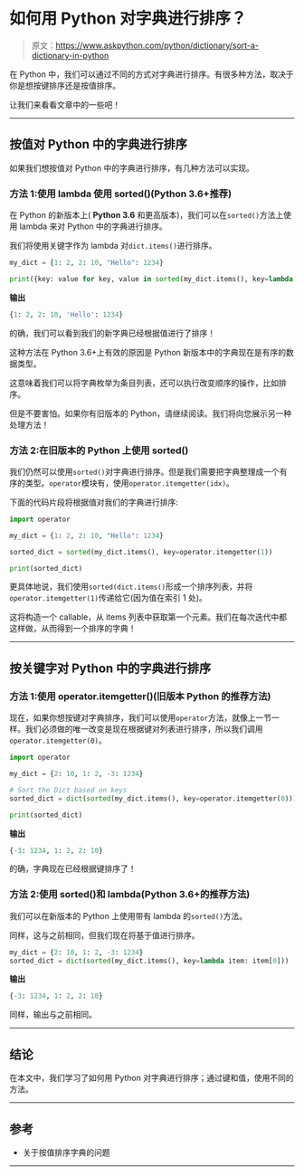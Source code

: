 # 如何用 Python 对字典进行排序？

> 原文：<https://www.askpython.com/python/dictionary/sort-a-dictionary-in-python>

在 Python 中，我们可以通过不同的方式对字典进行排序。有很多种方法，取决于你是想按键排序还是按值排序。

让我们来看看文章中的一些吧！

* * *

## 按值对 Python 中的字典进行排序

如果我们想按值对 Python 中的字典进行排序，有几种方法可以实现。

### 方法 1:使用 lambda 使用 sorted()(Python 3.6+推荐)

在 Python 的新版本上( **Python 3.6** 和更高版本)，我们可以在`sorted()`方法上使用 lambda 来对 Python 中的字典进行排序。

我们将使用关键字作为 lambda 对`dict.items()`进行排序。

```py
my_dict = {1: 2, 2: 10, "Hello": 1234}

print({key: value for key, value in sorted(my_dict.items(), key=lambda item: item[1])})

```

**输出**

```py
{1: 2, 2: 10, 'Hello': 1234}

```

的确，我们可以看到我们的新字典已经根据值进行了排序！

这种方法在 Python 3.6+上有效的原因是 Python 新版本中的字典现在是有序的数据类型。

这意味着我们可以将字典枚举为条目列表，还可以执行改变顺序的操作，比如排序。

但是不要害怕。如果你有旧版本的 Python，请继续阅读。我们将向您展示另一种处理方法！

### 方法 2:在旧版本的 Python 上使用 sorted()

我们仍然可以使用`sorted()`对字典进行排序。但是我们需要把字典整理成一个有序的类型。`operator`模块有，使用`operator.itemgetter(idx)`。

下面的代码片段将根据值对我们的字典进行排序:

```py
import operator

my_dict = {1: 2, 2: 10, "Hello": 1234}

sorted_dict = sorted(my_dict.items(), key=operator.itemgetter(1))

print(sorted_dict)

```

更具体地说，我们使用`sorted(dict.items()`形成一个排序列表，并将`operator.itemgetter(1)`传递给它(因为值在索引 1 处)。

这将构造一个 callable，从 items 列表中获取第一个元素。我们在每次迭代中都这样做，从而得到一个排序的字典！

* * *

## 按关键字对 Python 中的字典进行排序

### 方法 1:使用 operator.itemgetter()(旧版本 Python 的推荐方法)

现在，如果你想按键对字典排序，我们可以使用`operator`方法，就像上一节一样。我们必须做的唯一改变是现在根据键对列表进行排序，所以我们调用`operator.itemgetter(0)`。

```py
import operator

my_dict = {2: 10, 1: 2, -3: 1234}

# Sort the Dict based on keys
sorted_dict = dict(sorted(my_dict.items(), key=operator.itemgetter(0)))

print(sorted_dict)

```

**输出**

```py
{-3: 1234, 1: 2, 2: 10}

```

的确，字典现在已经根据键排序了！

### 方法 2:使用 sorted()和 lambda(Python 3.6+的推荐方法)

我们可以在新版本的 Python 上使用带有 lambda 的`sorted()`方法。

同样，这与之前相同，但我们现在将基于值进行排序。

```py
my_dict = {2: 10, 1: 2, -3: 1234}
sorted_dict = dict(sorted(my_dict.items(), key=lambda item: item[0]))

```

**输出**

```py
{-3: 1234, 1: 2, 2: 10}

```

同样，输出与之前相同。

* * *

## 结论

在本文中，我们学习了如何用 Python 对字典进行排序；通过键和值，使用不同的方法。

* * *

## 参考

*   关于按值排序字典的问题

* * *